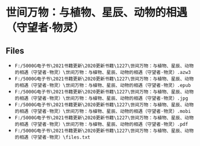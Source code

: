 # 世间万物：与植物、星辰、动物的相遇（守望者·物灵）

## Files

- `F:/5000G电子书\2021书籍更新\2020更新书籍\1227\世间万物：与植物、星辰、动物的相遇（守望者·物灵）\世间万物：与植物、星辰、动物的相遇（守望者·物灵）.azw3`
- `F:/5000G电子书\2021书籍更新\2020更新书籍\1227\世间万物：与植物、星辰、动物的相遇（守望者·物灵）\世间万物：与植物、星辰、动物的相遇（守望者·物灵）.epub`
- `F:/5000G电子书\2021书籍更新\2020更新书籍\1227\世间万物：与植物、星辰、动物的相遇（守望者·物灵）\世间万物：与植物、星辰、动物的相遇（守望者·物灵）.jpg`
- `F:/5000G电子书\2021书籍更新\2020更新书籍\1227\世间万物：与植物、星辰、动物的相遇（守望者·物灵）\世间万物：与植物、星辰、动物的相遇（守望者·物灵）.mobi`
- `F:/5000G电子书\2021书籍更新\2020更新书籍\1227\世间万物：与植物、星辰、动物的相遇（守望者·物灵）\世间万物：与植物、星辰、动物的相遇（守望者·物灵）.pdf`
- `F:/5000G电子书\2021书籍更新\2020更新书籍\1227\世间万物：与植物、星辰、动物的相遇（守望者·物灵）\files.txt`
